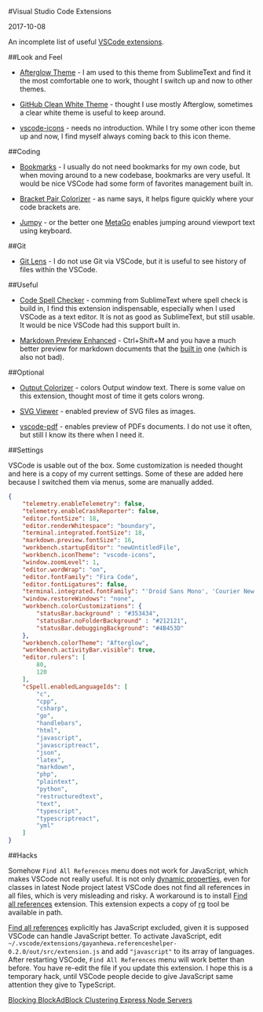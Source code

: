 #Visual Studio Code Extensions

2017-10-08

<!--- tags: editor -->

An incomplete list of useful [VSCode extensions](https://marketplace.visualstudio.com/vscode).

##Look and Feel

* [Afterglow Theme](https://marketplace.visualstudio.com/items?itemName=gerane.Theme-Afterglow) - I am used to this theme from SublimeText and find it the most comfortable one to work, thought I switch up and now to other themes.

* [GitHub Clean White Theme](https://marketplace.visualstudio.com/items?itemName=saviorisdead.Theme-GitHubCleanWhite) - thought I use mostly Afterglow, sometimes a clear white theme is useful to keep around.

* [vscode-icons](https://marketplace.visualstudio.com/items?itemName=robertohuertasm.vscode-icons) - needs no introduction. While I try some other icon theme up and now, I find myself always coming back to this icon theme.

##Coding

* [Bookmarks](https://marketplace.visualstudio.com/items?itemName=alefragnani.Bookmarks) - I usually do not need bookmarks for my own code, but when moving around to a new codebase, bookmarks are very useful. It would be nice VSCode had some form of favorites management built in.

* [Bracket Pair Colorizer](https://marketplace.visualstudio.com/items?itemName=CoenraadS.bracket-pair-colorizer) - as name says, it helps figure quickly where your code brackets are.

* [Jumpy](https://marketplace.visualstudio.com/items?itemName=wmaurer.vscode-jumpy) - or the better one [MetaGo](https://marketplace.visualstudio.com/items?itemName=metaseed.metago) enables jumping around viewport text using keyboard.

##Git

* [Git Lens](https://marketplace.visualstudio.com/items?itemName=eamodio.gitlens) - I do not use Git via VSCode, but it is useful to see history of files within the VSCode.

##Useful

* [Code Spell Checker](https://marketplace.visualstudio.com/items?itemName=streetsidesoftware.code-spell-checker) - comming from SublimeText where spell check is build in, I find this extension indispensable, especially when I used VSCode as a text editor. It is not as good as SublimeText, but still usable. It would be nice VSCode had this support built in.


* [Markdown Preview Enhanced](https://marketplace.visualstudio.com/items?itemName=shd101wyy.markdown-preview-enhanced) - Ctrl+Shift+M and you have a much better preview for markdown documents that the [built in](https://code.visualstudio.com/docs/languages/markdown) one (which is also not bad).

##Optional

* [Output Colorizer](https://marketplace.visualstudio.com/items?itemName=IBM.output-colorizer) - colors Output window text. There is some value on this extension, thought most of time it gets colors wrong.

* [SVG Viewer](https://marketplace.visualstudio.com/items?itemName=cssho.vscode-svgviewer) - enabled preview of SVG files as images.

* [vscode-pdf](https://marketplace.visualstudio.com/items?itemName=tomoki1207.pdf) - enables preview of PDFs documents. I do not use it often, but still I know its there when I need it.

##Settings

VSCode is usable out of the box. Some customization is needed thought and here is a copy of my current settings. Some of these are added here because I switched them via menus, some are manually added.

```json
{
    "telemetry.enableTelemetry": false,
    "telemetry.enableCrashReporter": false,
    "editor.fontSize": 18,
    "editor.renderWhitespace": "boundary",
    "terminal.integrated.fontSize": 18,
    "markdown.preview.fontSize": 16,
    "workbench.startupEditor": "newUntitledFile",
    "workbench.iconTheme": "vscode-icons",
    "window.zoomLevel": 1,
    "editor.wordWrap": "on",
    "editor.fontFamily": "Fira Code",
    "editor.fontLigatures": false,
    "terminal.integrated.fontFamily": "'Droid Sans Mono', 'Courier New', monospace, 'Droid Sans Fallback'",
    "window.restoreWindows": "none",
    "workbench.colorCustomizations": {
        "statusBar.background" : "#353434",
        "statusBar.noFolderBackground" : "#212121",
        "statusBar.debuggingBackground": "#4B453D"
    },
    "workbench.colorTheme": "Afterglow",
    "workbench.activityBar.visible": true,
    "editor.rulers": [
        80,
        120
    ],
    "cSpell.enabledLanguageIds": [
        "c",
        "cpp",
        "csharp",
        "go",
        "handlebars",
        "html",
        "javascript",
        "javascriptreact",
        "json",
        "latex",
        "markdown",
        "php",
        "plaintext",
        "python",
        "restructuredtext",
        "text",
        "typescript",
        "typescriptreact",
        "yml"
    ]
}
```

##Hacks

Somehow `Find All References` menu does not work for JavaScript, which makes VSCode not really useful. It is not only [dynamic properties](https://github.com/Microsoft/vscode/issues/27246), even for classes in latest Node project latest VSCode does not find all references in all files, which is very misleading and risky. A workaround is to install [Find all references](https://marketplace.visualstudio.com/items?itemName=gayanhewa.referenceshelper) extension. This extension expects a copy of [rg](https://github.com/BurntSushi/ripgrep#installation) tool be available in path.

[Find all references](https://marketplace.visualstudio.com/items?itemName=gayanhewa.referenceshelper) explicitly has JavaScript excluded, given it is supposed VSCode can handle JavaScript better. To activate JavaScript, edit `~/.vscode/extensions/gayanhewa.referenceshelper-0.2.0/out/src/extension.js` and add `"javascript"` to its array of languages. After restarting VSCode, `Find All References` menu will work better than before. You have re-edit the file if you update this extension. I hope this is a temporary hack, until VSCode people decide to give JavaScript same attention they give to TypeScript.

<ins class='nfooter'><a rel='prev' id='fprev' href='#blog/2017/2017-10-13-Blocking-BlockAdBlock.md'>Blocking BlockAdBlock</a> <a rel='next' id='fnext' href='#blog/2017/2017-10-05-Clustering-Express-Node-Servers.md'>Clustering Express Node Servers</a></ins>
